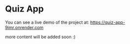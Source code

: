 # Quiz App

You can see a live demo of the project at: https://quiz-app-9imr.onrender.com

more content will be added soon :)
